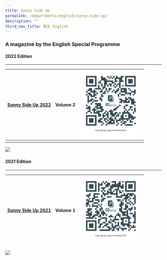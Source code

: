 ```yaml
---
title: Sunny Side Up
permalink: /departments/english/sunny-side-up/
description: ""
third_nav_title: 英文 English
---
```

### A magazine by the English Special Programme

#### 2022 Edition
------------

| [Sunny Side Up 2022](https://go.gov.sg/sunnysideup2022) | Volume 2 | ![](/images/Departments/English/Sunny%20Side%20Up/gogovsgsunnysideup2022200by217.png) |
| -------- | -------- | -------- |
|   |   |

![](https://www.taonan.moe.edu.sg/images/img002.jpeg)

#### 2021 Edition
------------

| [Sunny Side Up 2021](https://go.gov.sg/sunnysideup2021) | Volume 1|![](/images/Departments/English/Sunny%20Side%20Up/gogovsgsunnysideup2021200by217.png) |
| -------- | -------- | -------- |

![](https://www.taonan.moe.edu.sg/images/img001.jpeg)